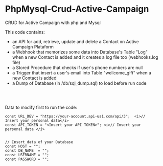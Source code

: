 # PhpMysql-Crud-Active-Campaign
CRUD for Active Campaign with php and Mysql

<p>This code contains:
    <ul>
        <li>an API for add, retrieve, update and delete a Contact on Active Campaign Plataform</li>
        <li>a Webhook that memorizes some data into Database's Table "Log" when a new Contact is added and it creates a log file too (webhooks.log file)</li>
        <li>a Stored Procedure that checks if user's phone numbers are null</li>
        <li>a Trigger that insert a user's email into Table "wellcome_gift" when a new Contact is added</li>
        <li>a Dump of Database (in /db/sql_dump.sql) to load before run code</li>
    </ul>
</p>
<br /><br />
<p>Data to modify first to run the code:
     
    const URL_DEV = "https://your-account.api-us1.com/api/3";  <i>// Insert your personal data</i>
    const API_TOKEN = "<Insert your API TOKEN>"; <i>// Insert your personal data </i>

    
    // Insert data of your Database
    const HOST = "";
    const DB_NAME  = "";
    const USERNAME = "";
    const PASSWORD = "";
</p>

